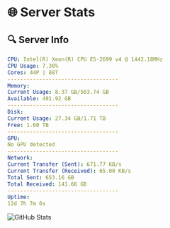 # 🌐 Server Stats
## 🔍 Server Info
```yaml
CPU: Intel(R) Xeon(R) CPU E5-2699 v4 @ 1442.18MHz
CPU Usage: 7.30%
Cores: 44P | 88T
-----------------------------------
Memory:
Current Usage: 8.37 GB/503.74 GB
Available: 491.92 GB
-----------------------------------
Disk:
Current Usage: 27.34 GB/1.71 TB
Free: 1.60 TB
-----------------------------------
GPU:
No GPU detected
-----------------------------------
Network:
Current Transfer (Sent): 671.77 KB/s
Current Transfer (Received): 65.00 KB/s
Total Sent: 653.16 GB
Total Received: 141.66 GB
-----------------------------------
Uptime:
12d 7h 7m 6s
```
![GitHub Stats](https://img.shields.io/badge/Updated-2025-05-02_00:15:54-blue)